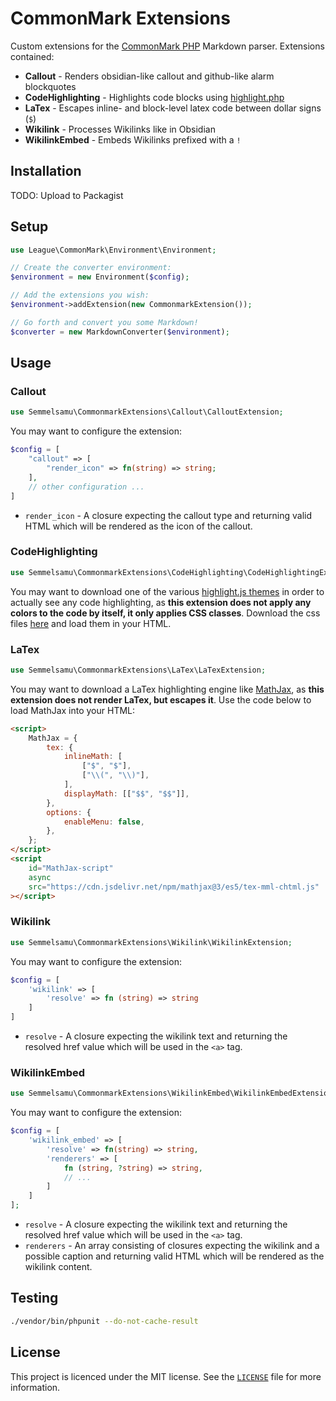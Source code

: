 # CommonMark Extensions

Custom extensions for the [CommonMark PHP](https://commonmark.thephpleague.com/) Markdown parser. Extensions contained:

-   **Callout** - Renders obsidian-like callout and github-like alarm blockquotes
-   **CodeHighlighting** - Highlights code blocks using [highlight.php](https://github.com/scrivo/highlight.php)
-   **LaTex** - Escapes inline- and block-level latex code between dollar signs (`$`)
-   **Wikilink** - Processes Wikilinks like in Obsidian
-   **WikilinkEmbed** - Embeds Wikilinks prefixed with a `!`

## Installation

TODO: Upload to Packagist

## Setup

```php
use League\CommonMark\Environment\Environment;

// Create the converter environment:
$environment = new Environment($config);

// Add the extensions you wish:
$environment->addExtension(new CommonmarkExtension());

// Go forth and convert you some Markdown!
$converter = new MarkdownConverter($environment);
```

## Usage

### Callout

```php
use Semmelsamu\CommonmarkExtensions\Callout\CalloutExtension;
```

You may want to configure the extension:

```php
$config = [
    "callout" => [
        "render_icon" => fn(string) => string;
    ],
    // other configuration ...
]
```

-   `render_icon` - A closure expecting the callout type and returning valid HTML which will be rendered as the icon of the callout.

### CodeHighlighting

```php
use Semmelsamu\CommonmarkExtensions\CodeHighlighting\CodeHighlightingExtension;
```

You may want to download one of the various [highlight.js themes](https://highlightjs.org/examples) in order to actually see any code highlighting, as **this extension does not apply any colors to the code by itself, it only applies CSS classes**. Download the css files [here](https://github.com/highlightjs/highlight.js/tree/main/src/styles) and load them in your HTML.

### LaTex

```php
use Semmelsamu\CommonmarkExtensions\LaTex\LaTexExtension;
```

You may want to download a LaTex highlighting engine like [MathJax](https://www.mathjax.org/), as **this extension does not render LaTex, but escapes it**. Use the code below to load MathJax into your HTML:

```html
<script>
    MathJax = {
        tex: {
            inlineMath: [
                ["$", "$"],
                ["\\(", "\\)"],
            ],
            displayMath: [["$$", "$$"]],
        },
        options: {
            enableMenu: false,
        },
    };
</script>
<script
    id="MathJax-script"
    async
    src="https://cdn.jsdelivr.net/npm/mathjax@3/es5/tex-mml-chtml.js"
></script>
```

### Wikilink

```php
use Semmelsamu\CommonmarkExtensions\Wikilink\WikilinkExtension;
```

You may want to configure the extension:

```php
$config = [
    'wikilink' => [
        'resolve' => fn (string) => string
    ]
]
```

-   `resolve` - A closure expecting the wikilink text and returning the resolved href value which will be used in the `<a>` tag.

### WikilinkEmbed

```php
use Semmelsamu\CommonmarkExtensions\WikilinkEmbed\WikilinkEmbedExtension;
```

You may want to configure the extension:

```php
$config = [
    'wikilink_embed' => [
        'resolve' => fn(string) => string,
        'renderers' => [
            fn (string, ?string) => string,
            // ...
        ]
    ]
];
```

-   `resolve` - A closure expecting the wikilink text and returning the resolved href value which will be used in the `<a>` tag.
-   `renderers` - An array consisting of closures expecting the wikilink and a possible caption and returning valid HTML which will be rendered as the wikilink content.

## Testing

```bash
./vendor/bin/phpunit --do-not-cache-result
```

## License

This project is licenced under the MIT license. See the [`LICENSE`](LICENSE) file for more information.
